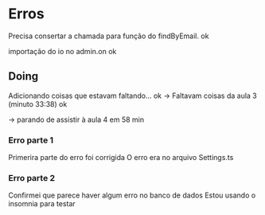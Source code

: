 # Erros

Precisa consertar a chamada para função do findByEmail. ok

importação do io no admin.on ok

## Doing

Adicionando coisas que estavam faltando... ok
 -> Faltavam coisas da aula 3 (minuto 33:38) ok

-> parando de assistir à aula 4 em 58 min

### Erro parte 1
Primerira parte do erro foi corrigida
O erro era no arquivo Settings.ts

### Erro parte 2
Confirmei que parece haver algum erro no banco de dados
Estou usando o insomnia para testar
